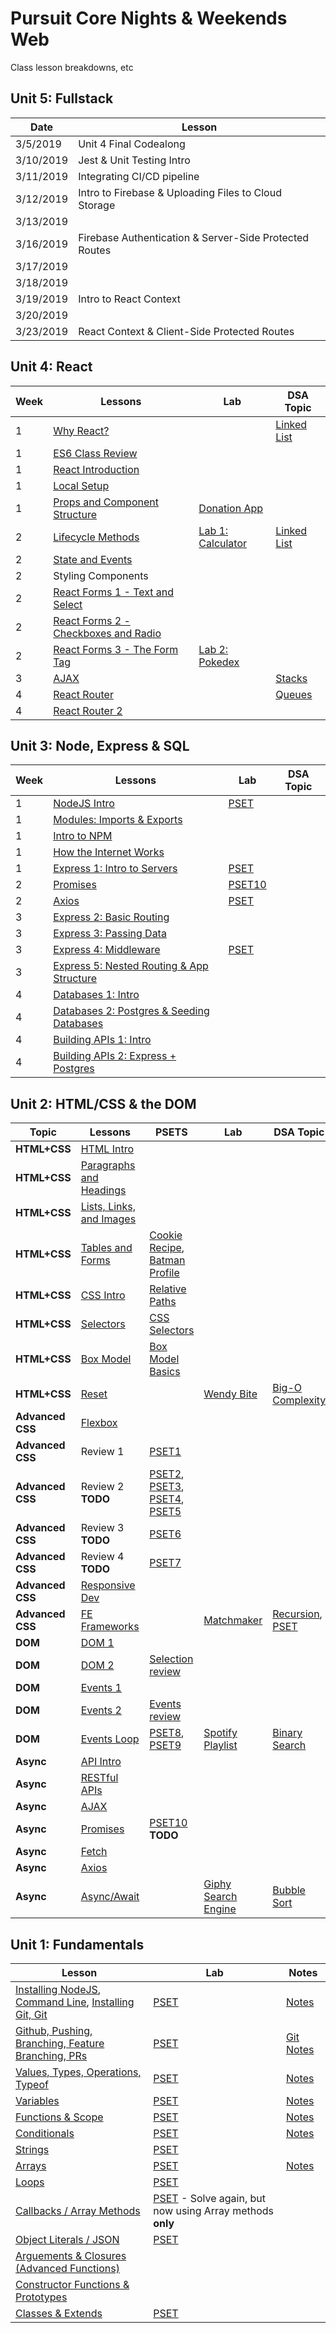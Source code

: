 # Pursuit Core Nights & Weekends Web
Class lesson breakdowns, etc

## Unit 5: Fullstack

| Date | Lesson | 
| ---- | ----   |
| 3/5/2019 | Unit 4 Final Codealong |
| 3/10/2019 | Jest & Unit Testing Intro |
| 3/11/2019 | Integrating CI/CD pipeline |
| 3/12/2019 | Intro to Firebase & Uploading Files to Cloud Storage |
| 3/13/2019 |  |
| 3/16/2019 | Firebase Authentication & Server-Side Protected Routes |
| 3/17/2019 | |
| 3/18/2019 | |
| 3/19/2019 | Intro to React Context |
| 3/20/2019 | |
| 3/23/2019 | React Context & Client-Side Protected Routes |

## Unit 4: React
| Week | Lessons | Lab | DSA Topic |
| ------| ------  | --- | -------- | 
| 1 | [Why React?](https://reactjs.org/blog/2013/06/05/why-react.html) | | [Linked List](https://github.com/mmosayed/DSA-Curriculum/blob/master/Linked%20List/lesson-js.md)
| 1 | [ES6 Class Review](./es6_class_review/es6_class_review.md)
| 1 | [React Introduction](https://github.com/joinpursuit/Pursuit-Core-Web/blob/master/react/react_intro/react_intro.md)
| 1 | [Local Setup](https://github.com/joinpursuit/Pursuit-Core-Web/blob/master/react/local_setup/local.md)
| 1 | [Props and Component Structure](https://github.com/joinpursuit/Pursuit-Core-Web/blob/master/react/props_and_component_structure/props.md) | [Donation App](https://github.com/mmosayed/Donation-React-App) | 
| 2 | [Lifecycle Methods](https://github.com/joinpursuit/Pursuit-Core-Web/blob/master/react/lifecycle_methods/lifecycle.md) | [Lab 1: Calculator](https://github.com/mmosayed/PCNW-U4-Lab1) | [Linked List](https://github.com/mmosayed/DSA-Curriculum/blob/master/Linked%20List/lesson-js.md)
| 2 | [State and Events](https://github.com/joinpursuit/Pursuit-Core-Web/blob/master/react/react_events/react_events.md)
| 2 | Styling Components
| 2 | [React Forms 1 - Text and Select](https://github.com/joinpursuit/Pursuit-Core-Web/blob/master/react/forms_1/forms_1.md)
| 2 | [React Forms 2 - Checkboxes and Radio](https://github.com/joinpursuit/Pursuit-Core-Web/blob/master/react/forms_2/forms_2.md)
| 2 | [React Forms 3 - The Form Tag](https://github.com/joinpursuit/Pursuit-Core-Web/blob/master/react/forms_3/forms_3.md) | [Lab 2: Pokedex](https://github.com/mmosayed/PCNW-U4-Lab2)
| 3 | [AJAX](https://github.com/joinpursuit/Pursuit-Core-Web/blob/master/react/ajax/ajax.md)  | | [Stacks](https://github.com/mmosayed/DSA-Curriculum/blob/master/Stacks/lesson-js.md)
| 4 | [React Router](https://github.com/joinpursuit/Pursuit-Core-Web/blob/master/react/react_router/react_router.md)  | | [Queues](https://github.com/mmosayed/DSA-Curriculum/blob/master/Queues/lesson-js.md)
| 4 | [React Router 2](https://github.com/joinpursuit/Pursuit-Core-Web/blob/master/react/react_router_2/react_router_2.md)


## Unit 3: Node, Express & SQL

| Week | Lessons | Lab | DSA Topic |
| ------| ------  | --- | -------- | 
| 1 | [NodeJS Intro](https://github.com/joinpursuit/Pursuit-Core-Web/blob/master/node/intro/readme.md) | [PSET](https://github.com/mmosayed/NodeJS-Intro-PSET)
| 1 | [Modules: Imports & Exports](https://github.com/joinpursuit/Pursuit-Core-Web/blob/master/node/modules/readme.md)
| 1 | [Intro to NPM](https://github.com/joinpursuit/Pursuit-Core-Web/blob/master/node/npm/readme.md)
| 1 | [How the Internet Works](https://github.com/joinpursuit/Pursuit-Core-Web/blob/master/node/internet/readme.md)
| 1 | [Express 1: Intro to Servers](https://github.com/joinpursuit/Pursuit-Core-Web/blob/master/node/express/lesson-1.md) | [PSET](https://github.com/mmosayed/Express-Intro-PSET)
| 2 | [Promises](https://github.com/joinpursuit/Pursuit-Core-Web/blob/master/html_css_dom/promises/promises_update.md) | [PSET10](https://github.com/mottaquikarim/PCNWLab-Promises)|
| 2 | [Axios](https://github.com/joinpursuit/Pursuit-Core-Web/blob/master/html_css_dom/axios/axios_update.md) | [PSET](https://github.com/mmosayed/PCNW-Promises-Axios)
| 3 | [Express 2: Basic Routing](https://github.com/joinpursuit/Pursuit-Core-Web/blob/master/node/express/lesson-2.md)
| 3 | [Express 3: Passing Data](https://github.com/joinpursuit/Pursuit-Core-Web/blob/master/node/express/lesson-3.md)
| 3 | [Express 4: Middleware](https://github.com/joinpursuit/Pursuit-Core-Web/blob/master/node/express/lesson-4.md) | [PSET](https://github.com/mmosayed/Middleware-Simple-Auth)
| 3 | [Express 5: Nested Routing & App Structure](https://github.com/joinpursuit/Pursuit-Core-Web/blob/master/node/express/lesson-5.md)
| 4 | [Databases 1: Intro](https://github.com/joinpursuit/Pursuit-Core-Web/blob/master/node/databases/lesson-1.md)
| 4 | [Databases 2: Postgres & Seeding Databases](https://github.com/joinpursuit/Pursuit-Core-Web/blob/master/node/databases/lesson-2.md)
| 4 | [Building APIs 1: Intro](https://github.com/joinpursuit/Pursuit-Core-Web/blob/master/node/apis/lesson-1.md)
| 4 | [Building APIs 2: Express + Postgres](https://github.com/joinpursuit/Pursuit-Core-Web/blob/master/node/apis/lesson-2.md)




## Unit 2: HTML/CSS & the DOM

| Topic | Lessons | PSETS | Lab | DSA Topic | Notes |
| ---------------------- | ------------- | ------------- | ------------- | ------------- | ------------- |
| **HTML+CSS** | [HTML Intro ](https://github.com/joinpursuit/Pursuit-Core-Web/blob/master/html_css_dom/html_intro/html_intro_update.md) |
| **HTML+CSS** | [Paragraphs and Headings ](https://github.com/joinpursuit/Pursuit-Core-Web/blob/master/html_css_dom/html_paragraph_and_headings/html_p_h_tags.md) |
| **HTML+CSS** | [Lists, Links, and Images](https://github.com/joinpursuit/Pursuit-Core-Web/blob/master/html_css_dom/html_lists_links_imgs/html_list_link_img_tags.md) |
| **HTML+CSS** | [Tables and Forms](https://github.com/joinpursuit/Pursuit-Core-Web/blob/master/html_css_dom/html_tables_forms/html_table_form_tags.md) | [Cookie Recipe](https://github.com/FEWDMaterials/cookie-recipe-starter), [Batman Profile](https://github.com/mmosayed/PCNWLab_batman_profile) |
| **HTML+CSS** | [CSS Intro](https://github.com/joinpursuit/Pursuit-Core-Web/blob/master/html_css_dom/css_intro/css_intro.md) | [Relative Paths](https://github.com/FEWDMaterials/RelativePathsReview) |
| **HTML+CSS** | [Selectors](https://github.com/joinpursuit/Pursuit-Core-Web/blob/master/html_css_dom/css_selectors/css_selectors.md) | [CSS Selectors](https://github.com/FEWDMaterials/CSSSelectorsReview) |
| **HTML+CSS** | [Box Model](https://github.com/joinpursuit/Pursuit-Core-Web/blob/master/html_css_dom/css_box_model/css_box_model.md) | [Box Model Basics](https://github.com/FEWDMaterials/basicLayoutsReview) |
| **HTML+CSS** | [Reset](https://github.com/joinpursuit/Pursuit-Core-Web/blob/master/html_css_dom/css_reset/reset_update.md) | | [Wendy Bite](https://github.com/FEWDMaterials/WendyBite_BEM) | [Big-O Complexity](https://github.com/mmosayed/DSA-Curriculum/blob/master/Big-O%20Notation/lesson-js.md) |
| **Advanced CSS** | [Flexbox ](https://github.com/joinpursuit/Pursuit-Core-Web/blob/master/html_css_dom/css_flexbox/css_flexbox.md) |
| **Advanced CSS** | Review 1 | [PSET1](https://github.com/FEWDMaterials/layoutPractice) |
| **Advanced CSS** | Review 2 **TODO** | [PSET2](http://samantha.fewd.us/#/fork/mottaquikarim/flex-grid-ex), [PSET3](http://samantha.fewd.us/#/fork/mottaquikarim/flex-grid-ex-2), [PSET4](http://samantha.fewd.us/#fork/mottaquikarim/flex-grid-ex-3), [PSET5](http://samantha.fewd.us/#fork/mottaquikarim/flex-grid-ex-4)  |
| **Advanced CSS** | Review 3 **TODO** | [PSET6](https://mottaquikarim.github.io/FEWDRemote/stage/index.html?lecture=7#/3/3)  |
| **Advanced CSS** | Review 4 **TODO** | [PSET7](https://mottaquikarim.github.io/FEWDRemote/stage/index.html?lecture=7#/4/2)  |
| **Advanced CSS** | [Responsive Dev](https://fewdmaterials.github.io/FEWD629_Lecture7/#styling-for-various-screens) |
| **Advanced CSS** | [FE Frameworks ](https://getbootstrap.com/) |  | [Matchmaker](https://github.com/FEWDMaterials/FEWD_Developer_Matchmaker) | [Recursion](https://github.com/mmosayed/DSA-Curriculum/blob/master/Recursion/lesson-js.md), [PSET](https://github.com/mottaquikarim/PCNWLab-Recursion) |
| **DOM** | [DOM 1 ](https://github.com/joinpursuit/Pursuit-Core-Web/blob/master/html_css_dom/dom_1/dom1_update.md) |
| **DOM** | [DOM 2 ](https://github.com/joinpursuit/Pursuit-Core-Web/blob/master/html_css_dom/dom_2/dom2_update.md) |  [Selection review](https://github.com/mmosayed/PCNWDOM-Intro) |
| **DOM** | [Events 1 ](https://github.com/joinpursuit/Pursuit-Core-Web/blob/master/html_css_dom/events_1/event_update.md) |
| **DOM** | [Events 2 ](https://github.com/joinpursuit/Pursuit-Core-Web/blob/master/html_css_dom/events_2/events_2_update.md) | [Events review](https://github.com/FEWDMaterials/UI_PSETS)
| **DOM** | [Events Loop ](https://github.com/joinpursuit/Pursuit-Core-Web/blob/master/html_css_dom/event_loop/event_loop_update.md) |  [PSET8](https://github.com/FEWDMaterials/UI_PSETS), [PSET9](https://github.com/FEWDMaterials/UIReview) | [Spotify Playlist](https://github.com/mmosayed/PCNWDOM-Intro/tree/master/pset2) | [Binary Search](https://github.com/mmosayed/DSA-Curriculum/blob/master/Binary%20Search/lesson-js.md) |
| **Async** | [API Intro ](https://github.com/joinpursuit/Pursuit-Core-Web/blob/master/html_css_dom/api_intro/api_intro.md) |
| **Async** | [RESTful APIs](https://github.com/joinpursuit/Pursuit-Core-Web/blob/master/html_css_dom/restful_apis/restful_api.md) |
| **Async** | [AJAX ](https://github.com/joinpursuit/Pursuit-Core-Web/blob/master/html_css_dom/ajax/ajax_update.md) |
| **Async** | [Promises](https://github.com/joinpursuit/Pursuit-Core-Web/blob/master/html_css_dom/promises/promises_update.md) | [PSET10](https://github.com/mottaquikarim/PCNWLab-Promises) **TODO** |
| **Async** | [Fetch ](https://github.com/joinpursuit/Pursuit-Core-Web/blob/master/html_css_dom/fetch/fetch_update.md) |
| **Async** | [Axios](https://github.com/joinpursuit/Pursuit-Core-Web/blob/master/html_css_dom/axios/axios_update.md) |
| **Async** | [Async/Await](https://github.com/joinpursuit/Pursuit-Core-Web/blob/master/html_css_dom/async_and_await/async_and_await_update.md) | | [Giphy Search Engine](https://github.com/FEWDMaterials/gifSearchEngine) | [Bubble Sort](https://github.com/mmosayed/DSA-Curriculum/blob/master/Sorting%20Algorithms/lesson-bubble-js.md) |

## Unit 1: Fundamentals

| Lesson  | Lab | Notes |
| ------------- | ------------- | ------------- |
| [Installing NodeJS](https://github.com/joinpursuit/Pursuit-Core-Web/blob/master/fundamentals/local_environment/Local_Environment_Setup.md#mac-os-installation-instructions), [Command Line](https://github.com/joinpursuit/Pursuit-Core-Web/blob/master/fundamentals/the_command_line/terminal.md), [Installing Git, Git](https://github.com/joinpursuit/Pursuit-Core-Web/blob/master/fundamentals/git_and_github/git_and_github.md) | [PSET](https://github.com/mottaquikarim/PCNWLab-Command-Line)  | [Notes](https://github.com/joinpursuit/Pursuit-Core-NW-Web/tree/master/notes/Mon_10_01_2018) |
| [Github, Pushing, Branching, Feature Branching, PRs   ](https://github.com/joinpursuit/Pursuit-Core-Web/blob/master/fundamentals/git_and_github/git_and_github.md) | [PSET](https://github.com/mottaquikarim/PCNWLab-Github)  | [Git Notes](https://github.com/joinpursuit/Pursuit-Core-NW-Web/tree/master/notes/Mon_10_02_2018)
| [Values, Types, Operations, Typeof](https://github.com/joinpursuit/Pursuit-Core-Web/blob/master/fundamentals/values_types_operators/values_types_operators.md)  | [PSET](https://github.com/mottaquikarim/PCNWLab-Types) | [Notes](https://github.com/joinpursuit/Pursuit-Core-NW-Web/tree/master/notes/Sat_10_06_2018)
| [Variables](https://github.com/joinpursuit/Pursuit-Core-Web/blob/master/fundamentals/variables/variables_update.md)  | [PSET](https://github.com/mottaquikarim/PCNWLab-Variables) | [Notes](https://github.com/joinpursuit/Pursuit-Core-NW-Web/tree/master/notes/Sat_10_06_2018)
| [Functions & Scope](https://github.com/joinpursuit/Pursuit-Core-Web/blob/master/fundamentals/functions/functions_update.md)  | [PSET](https://github.com/mottaquikarim/PCNWLab-Functions_and_Scope) | [Notes](https://github.com/joinpursuit/Pursuit-Core-NW-Web/tree/master/notes/Weds_10_10_2018)
| [Conditionals](https://github.com/joinpursuit/Pursuit-Core-Web/blob/master/fundamentals/conditionals/conditional_JS.md)  | [PSET](https://github.com/mottaquikarim/PCNWLab-Conditionals) | [Notes](https://github.com/joinpursuit/Pursuit-Core-NW-Web/tree/master/notes/Sat_10_13_2018)
| [Strings](https://github.com/joinpursuit/Pursuit-Core-Web/blob/master/fundamentals/strings/strings_update.md)  | [PSET](https://github.com/mottaquikarim/PCNWLab-Strings) |
| [Arrays](https://github.com/joinpursuit/Pursuit-Core-Web/blob/master/fundamentals/arrays/arrays_update.md)  | [PSET](https://github.com/mottaquikarim/PCNWLab-Arrays) | [Notes](https://github.com/joinpursuit/Pursuit-Core-NW-Web/tree/master/notes/Tues_10_16_2018)
| [Loops](https://github.com/joinpursuit/Pursuit-Core-Web/blob/master/fundamentals/loops/loops.md)  | [PSET](https://github.com/mottaquikarim/PCNWLab-Loops) |
| [Callbacks / Array Methods](https://github.com/joinpursuit/Pursuit-Core-Web/blob/master/fundamentals/array_methods/array_methods_update.md)  | [PSET](https://github.com/mottaquikarim/PCNWLab-Loops) - Solve again, but now using Array methods __only__ |
| [Object Literals / JSON](https://github.com/joinpursuit/Pursuit-Core-Web/blob/master/fundamentals/objects/objects_update.md)  | [PSET](https://github.com/mottaquikarim/PCNWLab-Object-Literals) |
| [Arguements & Closures (Advanced Functions)](https://github.com/joinpursuit/Pursuit-Core-Web/blob/master/fundamentals/function_arguments_and_closures/arguments_and_closures_update.md)  |  |
| [Constructor Functions & Prototypes](https://github.com/joinpursuit/Pursuit-Core-Web/blob/master/fundamentals/constructor_functions/constructor_functions_update.md)  |  |
| [Classes & Extends](https://github.com/joinpursuit/Pursuit-Core-Web/blob/master/fundamentals/classes/classes_update.md)  | [PSET](https://github.com/mmosayed/PCNWLab-Classes) |


